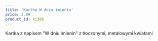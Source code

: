 ```yaml
---
title: 'Kartka W dniu imienin'
price: 3.89
product_id: ki386
---
```


Kartka z napisem "W dniu imienin" z tłoczonymi, metalowymi kwiatami